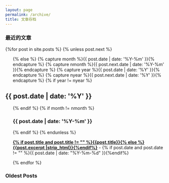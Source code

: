 ```yaml
---
layout: page
permalink: /archive/
title: 文章存档
---
```



<div id="archives">
  <section id="archive">
     <h3>最近的文章</h3>
      {%for post in site.posts %}
      {% unless post.next %}
      <ul class="this">
          {% else %}
          {% capture month %}{{ post.date | date: '%Y-%m' }}{% endcapture %}
          {% capture nmonth %}{{ post.next.date | date: '%Y-%m' }}{% endcapture %}
          {% capture year %}{{ post.date | date: '%Y' }}{% endcapture %}
          {% capture nyear %}{{ post.next.date | date: '%Y' }}{% endcapture %}
          {% if year != nyear %}
      </ul>
      <h2 style="text-align:left;">{{ post.date | date: '%Y' }}</h2>
      <ul class="past">
          {% endif %}
          {% if month != nmonth %}
          <h3 style="text-align:left;">{{ post.date | date: '%Y-%m' }}</h3>
          {% endif %}
          {% endunless %}
          <p><b><a href="{{ site.baseurl }}{{ post.url }}">{% if post.title and post.title != "" %}{{post.title}}{% else %}{{post.excerpt |strip_html}}{%endif%}</a></b> - {% if post.date and post.date != "" %}{{ post.date | date: "%Y-%m-%d" }}{%endif%}</p>
          {% endfor %}
      </ul>
    <h3>Oldest Posts</h3>
  </section>
</div>
